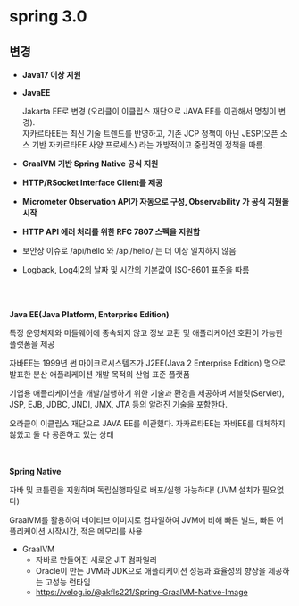 # spring 3.0

## 변경
- **Java17 이상 지원**
- **JavaEE**

  Jakarta EE로 변경 (오라클이 이클립스 재단으로 JAVA EE를 이관해서 명칭이 변경). <br/>
자카르타EE는 최신 기술 트렌드를 반영하고, 기존 JCP 정책이 아닌 JESP(오픈 소스 기반 자카르타EE 사양 프로세스) 라는 개방적이고 중립적인 정책을 따름. <br/>

- **GraalVM 기반 Spring Native 공식 지원**

- **HTTP/RSocket Interface Client를 제공**

- **Micrometer Observation API가 자동으로 구성, Observability 가 공식 지원을 시작**

- **HTTP API 에러 처리를 위한 RFC 7807 스펙을 지원합**

- 보안상 이슈로 /api/hello 와 /api/hello/ 는 더 이상 일치하지 않음

- Logback, Log4j2의 날짜 및 시간의 기본값이 ISO-8601 표준을 따름




<br/></br>

**Java EE(Java Platform, Enterprise Edition)**

특정 운영체제와 미들웨어에 종속되지 않고 정보 교환 및 애플리케이션 호환이 가능한 플랫폼을 제공

자바EE는 1999년 썬 마이크로시스템즈가 J2EE(Java 2 Enterprise Edition) 명으로 발표한 분산 애플리케이션 개발 목적의 산업 표준 플랫폼

기업용 애플리케이션을 개발/실행하기 위한 기술과 환경을 제공하며 서블릿(Servlet), JSP, EJB, JDBC, JNDI, JMX, JTA 등의 알려진 기술을 포함한다. 

오라클이 이클립스 재단으로 JAVA EE를 이관했다. 자카르타EE는 자바EE를 대체하지 않았고 둘 다 공존하고 있는 상태

<br/></br>
**Spring Native**

자바 및 코틀린을 지원하며 독립실행파일로 배포/실행 가능하다! (JVM 설치가 필요없다)

GraalVM를 활용하여 네이티브 이미지로 컴파일하여 JVM에 비해 빠른 빌드, 빠른 어플리케이션 시작시간, 적은 메모리를 사용

- GraalVM
  - 자바로 만들어진 새로운 JIT 컴파일러
  - Oracle이 만든 JVM과 JDK으로 애플리케이션 성능과 효율성의 향상을 제공하는 고성능 런타임
  - https://velog.io/@akfls221/Spring-GraalVM-Native-Image




